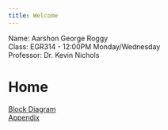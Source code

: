 ```yaml
---
title: Welcome
---
```


Name: Aarshon George Roggy  
Class: EGR314 - 12:00PM Monday/Wednesday  
Professor: Dr. Kevin Nichols

# Home

[Block Diagram](./block-diagram.md)  
[Appendix](./index.html)
